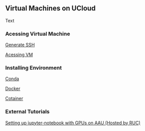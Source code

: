 ## Virtual Machines on UCloud 

Text 

### Acessing Virtual Machine

[Generate SSH](https://github.com/CBS-HPC/UCloud-Tutorials/blob/main/GPUs/shh.ipynb)

[Acessing VM](https://github.com/CBS-HPC/UCloud-Tutorials/blob/main/GPUs/connectVM.ipynb)

### Installing Environment
[Conda]()

[Docker]()

[Cotainer]()

### External Tutorials

[Setting up jupyter-notebook with GPUs on AAU (Hosted by RUC)](https://hpc.ruc.dk/blog/uncategorized/setting-up-jupyternotebook-with-gpus-on-aau/)
